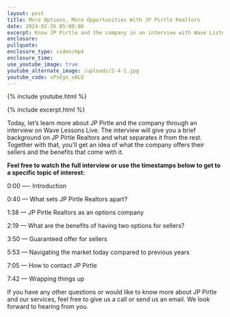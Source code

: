 ```yaml
---
layout: post
title: More Options, More Opportunities With JP Pirtle Realtors
date: 2024-02-26 05:00:00
excerpt: Know JP Pirtle and the company in an interview with Wave ListensLive.
enclosure:
pullquote:
enclosure_type: video/mp4
enclosure_time:
use_youtube_image: true
youtube_alternate_image: /uploads/2-4-1.jpg
youtube_code: vPsEgx_xALQ
---
```

{% include youtube.html %}

{% include excerpt.html %}

Today, let’s learn more about JP Pirtle and the company through an interview on Wave Lessons Live. The interview will give you a brief background on JP Pirtle Realtors and what separates it from the rest. Together with that, you’ll get an idea of what the company offers their sellers and the benefits that come with it.

**Feel free to watch the full interview or use the timestamps below to get to a specific topic of interest:**&nbsp;

0:00 —- Introduction

0:40 — What sets JP Pirtle Realtors apart?

1:38 — JP Pirtle Realtors as an options company

2:19 — What are the benefits of having two options for sellers?

3:50 — Guaranteed offer for sellers

5:53 — Navigating the market today compared to previous years

7:05 — How to contact JP Pirtle

7:42 — Wrapping things up

If you have any other questions or would like to know more about JP Pirtle and our services, feel free to give us a call or send us an email. We look forward to hearing from you.

​​​​​